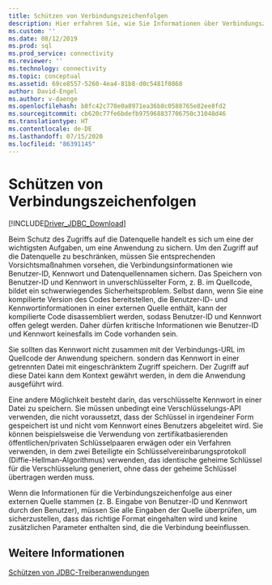 ```yaml
---
title: Schützen von Verbindungszeichenfolgen
description: Hier erfahren Sie, wie Sie Informationen über Verbindungszeichenfolgen sichern, wenn Sie den JDBC-Treiber für SQL Server verwenden.
ms.custom: ''
ms.date: 08/12/2019
ms.prod: sql
ms.prod_service: connectivity
ms.reviewer: ''
ms.technology: connectivity
ms.topic: conceptual
ms.assetid: 69ce8557-5260-4ea4-81b8-d0c5481f0868
author: David-Engel
ms.author: v-daenge
ms.openlocfilehash: b8fc42c778e0a8971ea36b8c0588765e82ee8fd2
ms.sourcegitcommit: cb620c77fe6bdefb975968837706750c31048d46
ms.translationtype: HT
ms.contentlocale: de-DE
ms.lasthandoff: 07/15/2020
ms.locfileid: "86391145"
---
```

# <a name="securing-connection-strings"></a>Schützen von Verbindungszeichenfolgen

[!INCLUDE[Driver_JDBC_Download](../../includes/driver_jdbc_download.md)]

Beim Schutz des Zugriffs auf die Datenquelle handelt es sich um eine der wichtigsten Aufgaben, um eine Anwendung zu sichern. Um den Zugriff auf die Datenquelle zu beschränken, müssen Sie entsprechenden Vorsichtsmaßnahmen vorsehen, die Verbindungsinformationen wie Benutzer-ID, Kennwort und Datenquellennamen sichern. Das Speichern von Benutzer-ID und Kennwort in unverschlüsselter Form, z. B. im Quellcode, bildet ein schwerwiegendes Sicherheitsproblem. Selbst dann, wenn Sie eine kompilierte Version des Codes bereitstellen, die Benutzer-ID- und Kennwortinformationen in einer externen Quelle enthält, kann der kompilierte Code disassembliert werden, sodass Benutzer-ID und Kennwort offen gelegt werden. Daher dürfen kritische Informationen wie Benutzer-ID und Kennwort keinesfalls im Code vorhanden sein.

Sie sollten das Kennwort nicht zusammen mit der Verbindungs-URL im Quellcode der Anwendung speichern. sondern das Kennwort in einer getrennten Datei mit eingeschränktem Zugriff speichern. Der Zugriff auf diese Datei kann dem Kontext gewährt werden, in dem die Anwendung ausgeführt wird.

Eine andere Möglichkeit besteht darin, das verschlüsselte Kennwort in einer Datei zu speichern. Sie müssen unbedingt eine Verschlüsselungs-API verwenden, die nicht voraussetzt, dass der Schlüssel in irgendeiner Form gespeichert ist und nicht vom Kennwort eines Benutzers abgeleitet wird. Sie können beispielsweise die Verwendung von zertifikatbasierenden öffentlichen/privaten Schlüsselpaaren erwägen oder ein Verfahren verwenden, in dem zwei Beteiligte ein Schlüsselvereinbarungsprotokoll (Diffie-Hellman-Algorithmus) verwenden, das identische geheime Schlüssel für die Verschlüsselung generiert, ohne dass der geheime Schlüssel übertragen werden muss.

Wenn die Informationen für die Verbindungszeichenfolge aus einer externen Quelle stammen (z. B. Eingabe von Benutzer-ID und Kennwort durch den Benutzer), müssen Sie alle Eingaben der Quelle überprüfen, um sicherzustellen, dass das richtige Format eingehalten wird und keine zusätzlichen Parameter enthalten sind, die die Verbindung beeinflussen.

## <a name="see-also"></a>Weitere Informationen

[Schützen von JDBC-Treiberanwendungen](../../connect/jdbc/securing-jdbc-driver-applications.md)
